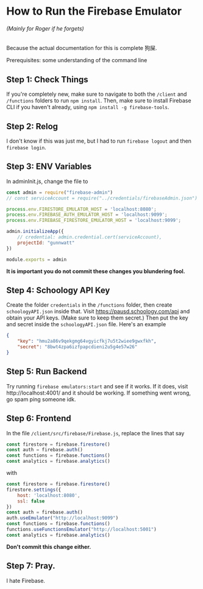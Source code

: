 # How to Run the Firebase Emulator
###### (Mainly for Roger if he forgets)
Because the actual documentation for this is complete 狗屎.

Prerequisites: some understanding of the command line

## Step 1: Check Things
If you're completely new, make sure to navigate to both the `/client` and `/functions` folders to run `npm install`. Then, make sure to install Firebase CLI if you haven't already, using `npm install -g firebase-tools`.

## Step 2: Relog
I don't know if this was just me, but I had to run `firebase logout` and then `firebase login`.

## Step 3: ENV Variables
In adminInit.js, change the file to
```js
const admin = require("firebase-admin")
// const serviceAccount = require("../credentials/firebaseAdmin.json")

process.env.FIRESTORE_EMULATOR_HOST = 'localhost:8080';
process.env.FIREBASE_AUTH_EMULATOR_HOST = 'localhost:9099';
process.env.FIREBASE_FIRESTORE_EMULATOR_HOST = 'localhost:9099';

admin.initializeApp({
    // credential: admin.credential.cert(serviceAccount),
    projectId: "gunnwatt"
})

module.exports = admin
```
**It is important you do not commit these changes you blundering fool.**

## Step 4: Schoology API Key
Create the folder `credentials` in the `/functions` folder, then create `schoologyAPI.json` inside that.
Visit https://pausd.schoology.com/api and obtain your API keys. (Make sure to keep them secret.) Then put the key and secret inside the `schoologyAPI.json` file.
Here's an example
```json
{
    "key": "hmu2a86v9qekgmg64vgyicfkj7u5t2wiee9gwxfkh",
    "secret": "8bwt4zpa6izfpapcdieni2u5g4e57w26"
}
```

## Step 5: Run Backend
Try running `firebase emulators:start` and see if it works. If it does, visit http://localhost:4001/ and it should be working. If something went wrong, go spam ping someone idk.

## Step 6: Frontend
In the file `/client/src/firebase/Firebase.js`, replace the lines that say 
```js
const firestore = firebase.firestore()
const auth = firebase.auth()
const functions = firebase.functions()
const analytics = firebase.analytics()
```
with
```js
const firestore = firebase.firestore()
firestore.settings({
    host: 'localhost:8080',
    ssl: false
})
const auth = firebase.auth()
auth.useEmulator("http://localhost:9099")
const functions = firebase.functions()
functions.useFunctionsEmulator("http://localhost:5001")
const analytics = firebase.analytics()
```
**Don't commit this change either.**

## Step 7: Pray.
I hate Firebase.